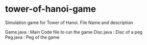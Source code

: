# tower-of-hanoi-game

Simulation game for Tower of Hanoi.
File Name and description 

Game.java : Main Code file to run the game
Disc.java : Disc of a peg
Peg.java  : Peg of the game

